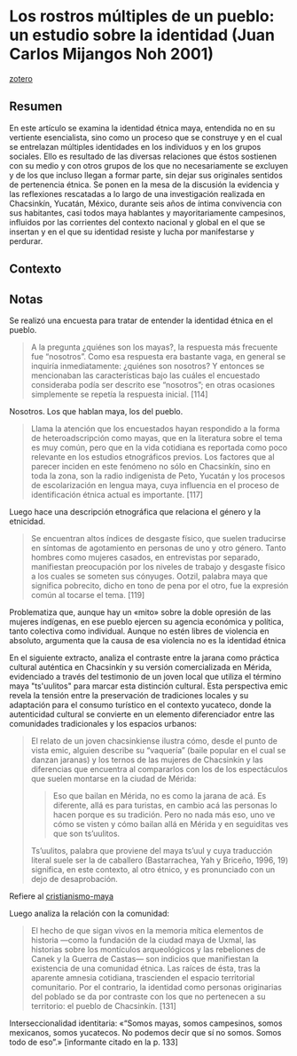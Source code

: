 # Los rostros múltiples de un pueblo: un estudio sobre la identidad (Juan Carlos Mijangos Noh 2001)

[zotero](zotero://select/items/@mijangosnoh2001)

## Resumen

En este artículo se examina la identidad étnica maya, entendida no en su vertiente esencialista, sino como un proceso que se construye y en el cual se entrelazan múltiples identidades en los individuos y en los grupos sociales. Ello es resultado de las diversas relaciones que éstos sostienen con su medio y con otros grupos de los que no necesariamente se excluyen y de los que incluso llegan a formar parte, sin dejar sus originales sentidos de pertenencia étnica. Se ponen en la mesa de la discusión la evidencia y las reflexiones rescatadas a lo largo de una investigación realizada en Chacsinkín, Yucatán, México, durante seis años de íntima convivencia con sus habitantes, casi todos maya hablantes y mayoritariamente campesinos, influidos por las corrientes del contexto nacional y global en el que se insertan y en el que su identidad resiste y lucha por manifestarse y perdurar.

## Contexto

## Notas

Se realizó una encuesta para tratar de entender la identidad étnica en el pueblo.

 >
 > A la pregunta ¿quiénes son los mayas?, la respuesta más frecuente fue “nosotros”. Como esa respuesta era bastante vaga, en general se inquiría inmediatamente: ¿quiénes son nosotros? Y entonces se mencionaban las características bajo las cuáles el encuestado consideraba podía ser descrito ese “nosotros”; en otras ocasiones simplemente se repetía la respuesta inicial. [114]

Nosotros. Los que hablan maya, los del pueblo.

 >
 > Llama la atención que los encuestados hayan respondido a la forma de heteroadscripción como mayas, que en la literatura sobre el tema es muy común, pero que en la vida cotidiana es reportada como poco relevante en los estudios etnográficos previos. Los factores que al parecer inciden en este fenómeno no sólo en Chacsinkín, sino en toda la zona, son la radio indigenista de Peto, Yucatán y los procesos de escolarización en lengua maya, cuya influencia en el proceso de identificación étnica actual es importante. [117]

<!--El libro se estructura en-->

Luego hace una descripción etnográfica que relaciona el género y la etnicidad.

 >
 > Se encuentran altos índices de desgaste físico, que suelen traducirse en síntomas de agotamiento en personas de uno y otro género. Tanto hombres como mujeres casados, en entrevistas por separado, manifiestan preocupación por los niveles de trabajo y desgaste físico a los cuales se someten sus cónyuges. Ootzil, palabra maya que significa pobrecito, dicho en tono de pena por el otro, fue la expresión común al tocarse el tema. [119]

Problematiza que, aunque hay un «mito» sobre la doble opresión de las mujeres indígenas, en ese pueblo ejercen su agencia económica y política, tanto colectiva como individual. Aunque no estén libres de violencia en absoluto, argumenta que la causa de esa violencia no es la identidad étnica

En el siguiente extracto, analiza el contraste entre la jarana como práctica cultural auténtica en Chacsinkín y su versión comercializada en Mérida, evidenciado a través del testimonio de un joven local que utiliza el término maya "ts'uulitos" para marcar esta distinción cultural. Esta perspectiva emic revela la tensión entre la preservación de tradiciones locales y su adaptación para el consumo turístico en el contexto yucateco, donde la autenticidad cultural se convierte en un elemento diferenciador entre las comunidades tradicionales y los espacios urbanos:

 >
 > El relato de un joven chacsinkiense ilustra cómo, desde el punto de vista emic, alguien describe su “vaquería” (baile popular en el cual se danzan jaranas) y los ternos de las mujeres de Chacsinkín y las diferencias que encuentra al compararlos con los de los espectáculos que suelen montarse en la ciudad de Mérida:
 >
 >  >
 >  > Eso que bailan en Mérida, no es como la jarana de acá. Es diferente, allá es para turistas, en cambio acá las personas lo hacen porque es su tradición. Pero no nada más eso, uno ve cómo se visten y cómo bailan allá en Mérida y en seguiditas ves que son ts’uulitos.
 >
 > Ts’uulitos, palabra que proviene del maya ts’uul y cuya traducción literal suele ser la de caballero (Bastarrachea, Yah y Briceño, 1996, 19) significa, en este contexto, al otro étnico, y es pronunciado con un dejo de desaprobación.

Refiere al [cristianismo-maya](cristianismo-maya.md)

Luego analiza la relación con la comunidad:

 >
 > El hecho de que sigan vivos en la memoria mítica elementos de historia —como la fundación de la ciudad maya de Uxmal, las historias sobre los montículos arqueológicos y las rebeliones de Canek y la Guerra de Castas— son indicios que manifiestan la existencia de una comunidad étnica. Las raíces de ésta, tras la aparente amnesia cotidiana, trascienden el espacio territorial comunitario. Por el contrario, la identidad como personas originarias del poblado se da por contraste con los que no pertenecen a su territorio: el pueblo de Chacsinkín. [131]

Interseccionalidad identitaria: «“Somos mayas, somos campesinos, somos mexicanos, somos yucatecos. No podemos decir que sí no somos. Somos todo de eso”.» [informante citado en la p. 133]
